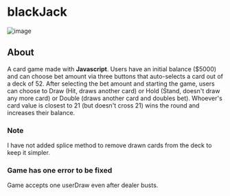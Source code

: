 # **blackJack**

![image](https://github.com/Synic-dx/blackJack/assets/75749422/fa82468a-7e06-44b3-8841-fdd1312f660e)


## About

A card game made with **Javascript**. Users have an initial balance ($5000) and can choose bet amount via three buttons that auto-selects a card out of a deck of 52. After selecting the bet amount and starting the game, users can choose to Draw (Hit, draws another card) or Hold (Stand, doesn't draw any more card) or Double (draws another card and doubles bet). Whoever's card value is closest to 21 (but doesn't cross 21) wins the round and increases their balance.

### Note

I have not added splice method to remove drawn cards from the deck to keep it simpler.

### Game has one error to be fixed

Game accepts one userDraw even after dealer busts.
